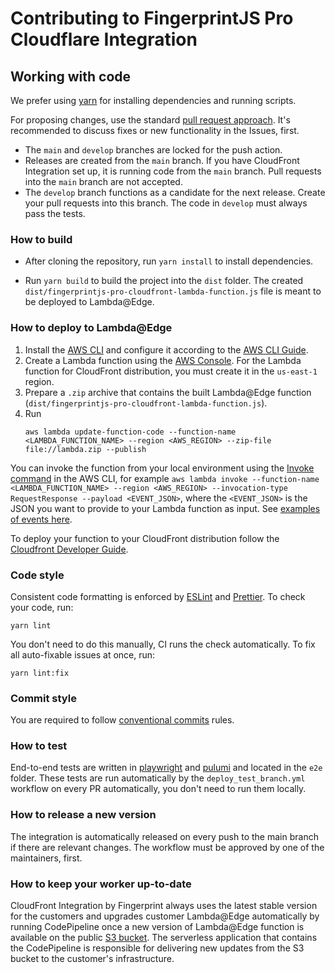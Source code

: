 # Contributing to FingerprintJS Pro Cloudflare Integration

## Working with code

We prefer using [yarn](https://yarnpkg.com/) for installing dependencies and running scripts.


For proposing changes, use the standard [pull request approach](https://docs.github.com/en/pull-requests/collaborating-with-pull-requests/proposing-changes-to-your-work-with-pull-requests/creating-a-pull-request). It's recommended to discuss fixes or new functionality in the Issues, first.

* The `main` and `develop` branches are locked for the push action.
* Releases are created from the `main` branch. If you have CloudFront Integration set up, it is running code from the `main` branch. Pull requests into the `main` branch are not accepted.
* The `develop` branch functions as a candidate for the next release. Create your pull requests into this branch. The code in `develop` must always pass the tests. 


### How to build
* After cloning the repository, run `yarn install` to install dependencies.

* Run `yarn build` to build the project into the `dist` folder. The created `dist/fingerprintjs-pro-cloudfront-lambda-function.js` file is meant to be deployed to Lambda@Edge.

### How to deploy to Lambda@Edge

1. Install the [AWS CLI](https://aws.amazon.com/cli/) and configure it according to the [AWS CLI Guide](https://docs.aws.amazon.com/cli/latest/userguide/cli-configure-quickstart.html).
2. Create a Lambda function using the [AWS Console](https://us-east-1.console.aws.amazon.com/lambda). For the Lambda function for CloudFront distribution, you must create it in the `us-east-1` region.
3. Prepare a `.zip` archive that contains the built Lambda@Edge function (`dist/fingerprintjs-pro-cloudfront-lambda-function.js`).
4. Run 
    ```shell
    aws lambda update-function-code --function-name <LAMBDA_FUNCTION_NAME> --region <AWS_REGION> --zip-file file://lambda.zip --publish
    ```

You can invoke the function from your local environment using the [Invoke command](https://awscli.amazonaws.com/v2/documentation/api/latest/reference/lambda/invoke.html) in the AWS CLI, for example `aws lambda invoke --function-name <LAMBDA_FUNCTION_NAME> --region <AWS_REGION> --invocation-type RequestResponse --payload <EVENT_JSON>`, where the `<EVENT_JSON>` is the JSON you want to provide to your Lambda function as input. See [examples of events here](proxy/test/lambda).

To deploy your function to your CloudFront distribution follow the [Cloudfront Developer Guide](https://docs.aws.amazon.com/AmazonCloudFront/latest/DeveloperGuide/lambda-edge-how-it-works-tutorial.html#lambda-edge-how-it-works-tutorial-add-trigger).

### Code style

Consistent code formatting is enforced by [ESLint](https://eslint.org/) and [Prettier](https://prettier.io/). To check your code, run:
```shell
yarn lint
```

You don't need to do this manually, CI runs the check automatically. To fix all auto-fixable issues at once, run:
```shell
yarn lint:fix
```

### Commit style

You are required to follow [conventional commits](https://www.conventionalcommits.org) rules.

### How to test

End-to-end tests are written in [playwright](https://github.com/microsoft/playwright) and [pulumi](https://www.pulumi.com) and located in the `e2e` folder.
These tests are run automatically by the `deploy_test_branch.yml` workflow on every PR automatically, you don't need to run them locally. 

### How to release a new version

The integration is automatically released on every push to the main branch if there are relevant changes. The workflow must be approved by one of the maintainers, first.

### How to keep your worker up-to-date

CloudFront Integration by Fingerprint always uses the latest stable version for the customers and upgrades customer Lambda@Edge automatically by running CodePipeline once a new version of Lambda@Edge function is available on the public [S3 bucket](s3://fingerprint-pro-cloudfront-integration-lambda-function/release/lambda_latest.zip). The serverless application that contains the CodePipeline is responsible for delivering new updates from the S3 bucket to the customer's infrastructure.
